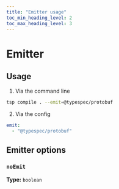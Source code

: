```yaml
---
title: "Emitter usage"
toc_min_heading_level: 2
toc_max_heading_level: 3
---
```


# Emitter

## Usage

1. Via the command line

```bash
tsp compile . --emit=@typespec/protobuf
```

2. Via the config

```yaml
emit:
  - "@typespec/protobuf"
```

## Emitter options

### `noEmit`

**Type:** `boolean`
